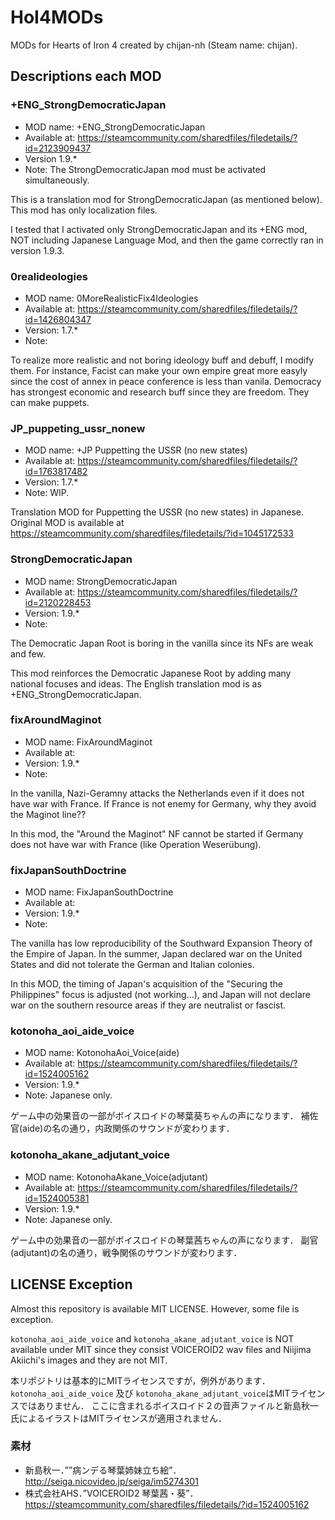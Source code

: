 # HoI4MODs
MODs for Hearts of Iron 4 created by chijan-nh (Steam name: chijan).

## Descriptions each MOD

### +ENG_StrongDemocraticJapan

* MOD name: +ENG_StrongDemocraticJapan
* Available at: https://steamcommunity.com/sharedfiles/filedetails/?id=2123909437
* Version 1.9.*
* Note: The StrongDemocraticJapan mod must be activated simultaneously.

This is a translation mod for StrongDemocraticJapan (as mentioned below).
This mod has only localization files.

I tested that I activated only StrongDemocraticJapan and its +ENG mod, NOT including Japanese Language Mod, and then the game correctly ran in version 1.9.3.

### 0realideologies

* MOD name: 0MoreRealisticFix4Ideologies
* Available at: https://steamcommunity.com/sharedfiles/filedetails/?id=1426804347
* Version: 1.7.*
* Note:

To realize more realistic and not boring ideology buff and debuff, I modify them.
For instance,
Facist can make your own empire great more easyly since the cost of annex in peace conference is less than vanila.
Democracy has strongest economic and research buff since they are freedom. They can make puppets.

### JP_puppeting_ussr_nonew

* MOD name: +JP Puppetting the USSR (no new states)
* Available at: https://steamcommunity.com/sharedfiles/filedetails/?id=1763817482
* Version: 1.7.*
* Note: WIP.

Translation MOD for Puppetting the USSR (no new states) in Japanese.
Original MOD is available at https://steamcommunity.com/sharedfiles/filedetails/?id=1045172533 

### StrongDemocraticJapan

* MOD name: StrongDemocraticJapan
* Available at: https://steamcommunity.com/sharedfiles/filedetails/?id=2120228453
* Version: 1.9.*
* Note: 

The Democratic Japan Root is boring in the vanilla since its NFs are weak and few.

This mod reinforces the Democratic Japanese Root by adding many national focuses and ideas.
The English translation mod is as +ENG_StrongDemocraticJapan.

### fixAroundMaginot

* MOD name: FixAroundMaginot
* Available at:
* Version: 1.9.*
* Note:

In the vanilla, Nazi-Geramny attacks the Netherlands even if it does not have war with France. If France is not enemy for Germany, why they avoid the Maginot line??

In this mod, the "Around the Maginot" NF cannot be started if Germany does not have war with France (like Operation Weserübung).

### fixJapanSouthDoctrine

* MOD name: FixJapanSouthDoctrine
* Available at:
* Version: 1.9.*
* Note:

The vanilla has low reproducibility of the Southward Expansion Theory of the Empire of Japan.
In the summer, Japan declared war on the United States and did not tolerate the German and Italian colonies.

In this MOD, the timing of Japan's acquisition of the "Securing the Philippines" focus is adjusted (not working...),
and Japan will not declare war on the southern resource areas if they are neutralist or fascist.


### kotonoha_aoi_aide_voice

* MOD name: KotonohaAoi_Voice(aide)
* Available at: https://steamcommunity.com/sharedfiles/filedetails/?id=1524005162
* Version: 1.9.*
* Note: Japanese only.

ゲーム中の効果音の一部がボイスロイドの琴葉葵ちゃんの声になります．
補佐官(aide)の名の通り，内政関係のサウンドが変わります．

### kotonoha_akane_adjutant_voice

* MOD name: KotonohaAkane_Voice(adjutant)
* Available at: https://steamcommunity.com/sharedfiles/filedetails/?id=1524005381
* Version: 1.9.*
* Note: Japanese only.

ゲーム中の効果音の一部がボイスロイドの琴葉茜ちゃんの声になります．
副官(adjutant)の名の通り，戦争関係のサウンドが変わります．


## LICENSE Exception

Almost this repository is available MIT LICENSE.
However, some file is exception.

`kotonoha_aoi_aide_voice` and `kotonoha_akane_adjutant_voice` is NOT available under MIT
since they consist VOICEROID2 wav files and Niijima Akiichi's images and they are not MIT.


本リポジトリは基本的にMITライセンスですが，例外があります．
`kotonoha_aoi_aide_voice` 及び `kotonoha_akane_adjutant_voice`はMITライセンスではありません．
ここに含まれるボイスロイド２の音声ファイルと新島秋一氏によるイラストはMITライセンスが適用されません．

### 素材

* 新島秋一．””病ンデる琴葉姉妹立ち絵”．http://seiga.nicovideo.jp/seiga/im5274301
* 株式会社AHS．”VOICEROID2 琴葉茜・葵”．https://steamcommunity.com/sharedfiles/filedetails/?id=1524005162
